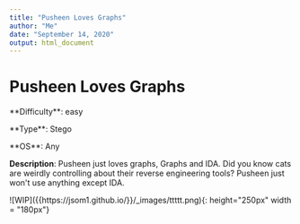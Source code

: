 ```yaml
---
title: "Pusheen Loves Graphs"
author: "Me"
date: "September 14, 2020"
output: html_document
---
```


# Pusheen Loves Graphs

 <div id="boxinfo">
 <div id="textbox">
 <p class="alignleft">**Difficulty**: easy </p>
 <p class="aligncenter">**Type**: Stego</p>
 <p class="alignright">**OS**: Any</p>
 </div>
 <div style="clear: both;"></div>
 </div> 

**Description**: Pusheen just loves graphs, Graphs and IDA. Did you know cats are weirdly controlling about their reverse engineering tools? Pusheen just won't use anything except IDA.

<div class="img_container">
![WIP]({{https://jsom1.github.io/}}/_images/ttttt.png){: height="250px" width = "180px"}
</div>

